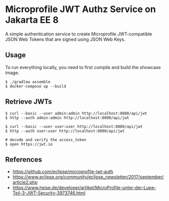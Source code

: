 # Microprofile JWT Authz Service on Jakarta EE 8

A simple authentication service to create Microprofile JWT-compatible JSON Web Tokens that are
signed using JSON Web Keys.

## Usage

To run everything locally, you need to first compile and build the showcase image.
```
$ ./gradlew assemble
$ docker-compose up --build
```

## Retrieve JWTs

```
$ curl --basic --user admin:admin http://localhost:8080/api/jwt
$ http --auth admin:admin http://localhost:8080/api/jwt

$ curl --basic --user user:user http://localhost:8080/api/jwt
$ http --auth user:user http://localhost:8080/api/jwt

# decode and verify the access_token
$ open https://jwt.io
```

## References

- https://github.com/eclipse/microprofile-jwt-auth 
- https://www.eclipse.org/community/eclipse_newsletter/2017/september/article2.php
- https://www.heise.de/developer/artikel/MicroProfile-unter-der-Lupe-Teil-3-JWT-Security-3973746.html